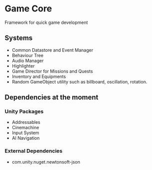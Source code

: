 # Game Core

Framework for quick game development

## Systems

- Common Datastore and Event Manager
- Behaviour Tree
- Audio Manager
- Highlighter
- Game Director for Missions and Quests
- Inventory and Equipments
- Random GameObject utility such as billboard, oscillation, rotation.

## Dependencies at the moment

### Unity Packages
- Addressables
- Cinemachine
- Input System
- AI Navigation

### External Dependencies
- com.unity.nuget.newtonsoft-json